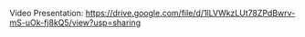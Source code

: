 Video Presentation: https://drive.google.com/file/d/1lLVWkzLUt78ZPdBwrv-mS-uOk-fj8kQ5/view?usp=sharing

